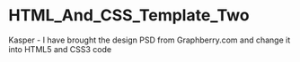 # HTML_And_CSS_Template_Two
Kasper - I have brought the design PSD from Graphberry.com and change it into HTML5 and CSS3 code
